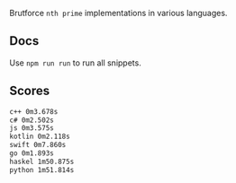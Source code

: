 Brutforce `nth prime` implementations in various languages.

Docs
----

Use `npm run run` to run all snippets.

Scores
------

```bash
c++ 0m3.678s
c# 0m2.502s
js 0m3.575s
kotlin 0m2.118s
swift 0m7.860s
go 0m1.893s
haskel 1m50.875s
python 1m51.814s
```

